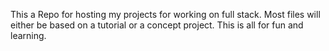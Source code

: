 This a Repo for hosting my projects for working on full stack.
	Most files will either be based on a tutorial or a concept project.
	This is all for fun and learning. 
	 
